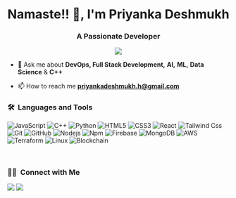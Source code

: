 <h1 align="center">Namaste!! 👋, I'm Priyanka Deshmukh</h1>
<h3 align="center">A Passionate Developer</h3>
	
<p align="center">
  <img src="https://komarev.com/ghpvc/?username=priyanka-deshmukh8&color=blueviolet&style=flat">
</p>

- 💬 Ask me about **DevOps, Full Stack Development,** **AI,** **ML,** **Data Science** & **C++**

- 📫 How to reach me **priyankadeshmukh.h@gmail.com**


	
### 🛠 &nbsp;Languages and Tools

![JavaScript](https://img.shields.io/badge/-JavaScript-%23F7DF1C?style=for-the-badge&logo=javascript&logoColor=000000&labelColor=%23F7DF1C&color=%23FFCE5A)
![C++](https://img.shields.io/badge/C%2B%2B-00599C?style=for-the-badge&logo=c%2B%2B&logoColor=white)
![Python](http://img.shields.io/badge/-Python-3776AB?style=for-the-badge&logo=python&logoColor=ffffff)
![HTML5](https://img.shields.io/badge/-HTML5-%23E44D27?style=for-the-badge&logo=html5&logoColor=ffffff)
![CSS3](https://img.shields.io/badge/-CSS3-%231572B6?style=for-the-badge&logo=css3)
![React](https://img.shields.io/badge/-React-61DAFB?style=for-the-badge&logo=react&logoColor=ffffff)
![Tailwind Css](https://img.shields.io/badge/Tailwind_CSS-38B2AC?style=for-the-badge&logo=tailwind-css&logoColor=white)
![Git](https://img.shields.io/badge/-Git-%23F05032?style=for-the-badge&logo=git&logoColor=%23ffffff)
![GitHub](https://img.shields.io/badge/-GitHub-181717?style=for-the-badge&logo=github)
![Nodejs](https://img.shields.io/badge/-Nodejs-339933?style=for-the-badge&logo=Node.js&logoColor=ffffff)
![Npm](https://img.shields.io/badge/-npm-CB3837?style=for-the-badge&logo=npm)
![Firebase](https://img.shields.io/badge/-Firebase-FFCA28?style=for-the-badge&logo=firebase&logoColor=ffffff)
![MongoDB](https://img.shields.io/badge/MongoDB-4EA94B?style=for-the-badge&logo=mongodb&logoColor=white)
![AWS](https://img.shields.io/badge/AWS-232F3E?style=for-the-badge&logo=amazon-aws&logoColor=white)
![Terraform](https://img.shields.io/badge/Terraform-623CE4?style=for-the-badge&logo=terraform&logoColor=white)
![Linux](http://img.shields.io/badge/-Linux-0078D6?style=for-the-badge&logo=linux&logoColor=ffffff)
![Blockchain](https://img.shields.io/badge/Blockchain-121D33?style=for-the-badge&logo=ethereum&logoColor=white)

<br/>




### 🤝🏻 &nbsp;Connect with Me

<p>
<a href="https://linkedin.com/in/priyanka--deshmukh"><img src="https://img.shields.io/badge/priyanka--deshmukh-0077B5?style=flat&logo=Linkedin&logoColor=white"/></a>
<a href="mailto:priyankadeshmukh.h@gmail.com"><img src="https://img.shields.io/badge/-priyankadeshmukh.h@gmail.com-D14836?style=flat&logo=Gmail&logoColor=white"/></a>

